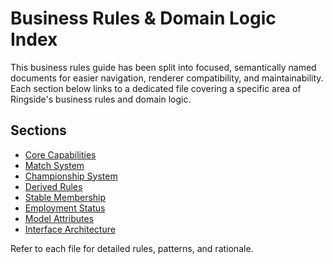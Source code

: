 # Business Rules & Domain Logic Index

This business rules guide has been split into focused, semantically named documents for easier navigation, renderer compatibility, and maintainability. Each section below links to a dedicated file covering a specific area of Ringside's business rules and domain logic.

## Sections
- [Core Capabilities](core-capabilities.md)
- [Match System](match-system.md)
- [Championship System](championship-system.md)
- [Derived Rules](derived-rules.md)
- [Stable Membership](stable-membership.md)
- [Employment Status](employment-status.md)
- [Model Attributes](model-attributes.md)
- [Interface Architecture](interface-architecture.md)

Refer to each file for detailed rules, patterns, and rationale.
